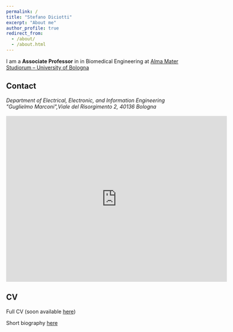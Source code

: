 ```yaml
---
permalink: /
title: "Stefano Diciotti"
excerpt: "About me"
author_profile: true
redirect_from: 
  - /about/
  - /about.html
---
```



I am a **Associate Professor** in  in Biomedical Engineering at [Alma Mater Studiorum – University of Bologna](https://www.unibo.it/en/homepage)


## Contact

<address>
  Department of Electrical, Electronic, and Information Engineering "Guglielmo Marconi",Viale del Risorgimento 2, 40136 Bologna
</address>
<br>
<!-- ([see on Google Maps](https://goo.gl/maps/5JmzYNJTt8hZufbZA)) -->

<iframe src="https://goo.gl/maps/YPNHz1wy7xi4LZ3u6" width="600" height="450" frameborder="0" style="border:0;" allowfullscreen="" aria-hidden="false" tabindex="0"></iframe>



## CV

Full CV (soon available [here](#))

Short biography [here](files/biography.txt)


